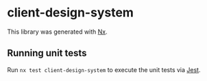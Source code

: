 # client-design-system

This library was generated with [Nx](https://nx.dev).

## Running unit tests

Run `nx test client-design-system` to execute the unit tests via [Jest](https://jestjs.io).
